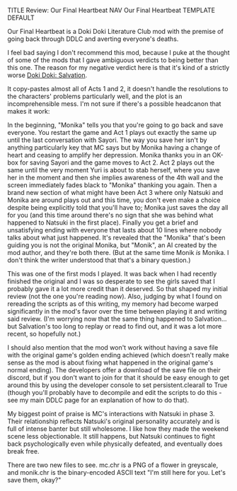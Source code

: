 TITLE Review: Our Final Heartbeat
NAV Our Final Heartbeat
TEMPLATE DEFAULT

Our Final Heartbeat is a Doki Doki Literature Club mod with the premise of going back through DDLC and averting everyone's deaths.

I feel bad saying I don't recommend this mod, because I puke at the thought of some of the mods that I gave ambiguous verdicts to being better than this one. The reason for my negative verdict here is that it's kind of a strictly worse [Doki Doki: Salvation](salvation).

It copy-pastes almost all of Acts 1 and 2, it doesn't handle the resolutions to the characters' problems particularly well, and the plot is an incomprehensible mess. I'm not sure if there's a possible headcanon that makes it work:

<span class="spoiler">In the beginning, "Monika" tells you that you're going to go back and save everyone. You restart the game and Act 1 plays out exactly the same up until the last conversation with Sayori. The way you save her isn't by anything particularly key that MC says but by Monika having a change of heart and ceasing to amplify her depression. <!--It's not clear what the player did to cause this, since "Monika" was apparently her old self and didn't remember going back on a mission to undo all this.--> Monika thanks you in an OK-box for saving Sayori and the game moves to Act 2. Act 2 plays out the same until the very moment Yuri is about to stab herself, where you save her in the moment and then she implies awareness of the 4th wall and the screen immediately fades black to "Monika" thanking you again. Then a brand new section of what might have been Act 3 where only Natsuki and Monika are around plays out and this time, you don't even make a choice despite being explicitly told that you'll have to; Monika just saves the day all for you (and this time around there's no sign that she was behind what happened to Natsuki in the first place). Finally you get a brief and unsatisfying ending with everyone that lasts about 10 lines where nobody talks about what just happened. It's revealed that the "Monika" that's been guiding you is not the original Monika, but "Monik", an AI created by the mod author, and they're both there. (But at the same time Monik *is* Monika. I don't think the writer understood that that's a binary question.)</span>

<!--
</p><p>
It's clear this mod was made thinking only about the scenes where you save the girls.
-->
<!--It seems like the only way to make this mostly work is to say the first two times we were playing out the original script and so Monika didn't remmeber our mission until we found a point
where Monik was able to give me a choice to break the script and . But all of this still doesn't make sense because the mod explicitly takes place after the golden ending.-->

This was one of the first mods I played. It was back when I had recently finished the original and I was so desperate to see the girls saved that I probably gave it a lot more credit than it deserved. So that shaped my initial review (not the one you're reading now). Also, judging by what I found on rereading the scripts as of this writing, my memory had become warped significantly in the mod's favor over the time between playing it and writing said review. (I'm worrying now that the same thing happened to Salvation... but Salvation's too long to replay or read to find out, and it was a lot more recent, so hopefully not.)

I should also mention that the mod won't work without having a save file with the original game's golden ending achieved (which doesn't really make sense as the mod is about fixing what happened in the original game's normal ending). The developers offer a download of the save file on their discord, but if you don't want to join for that it should be easy enough to get around this by using the developer console to set persistent.clearall to True (though you'll probably have to decompile and edit the scripts to do this - see my main DDLC page for an explanation of how to do that).

My biggest point of praise is MC's interactions with Natsuki in phase 3. Their relationship reflects Natsuki's original personality accurately and is full of intense banter but still wholesome. I like how they made the weekend scene less objectionable. It still happens, but Natsuki continues to fight back psychologically even while physically defeated, and eventually does break free.

There are two new files to see. <span class="spoiler">mc.chr is a PNG of a flower in greyscale, and monik.chr is the binary-encoded ASCII text "I'm still here for you. Let's save them, okay?"</span>
